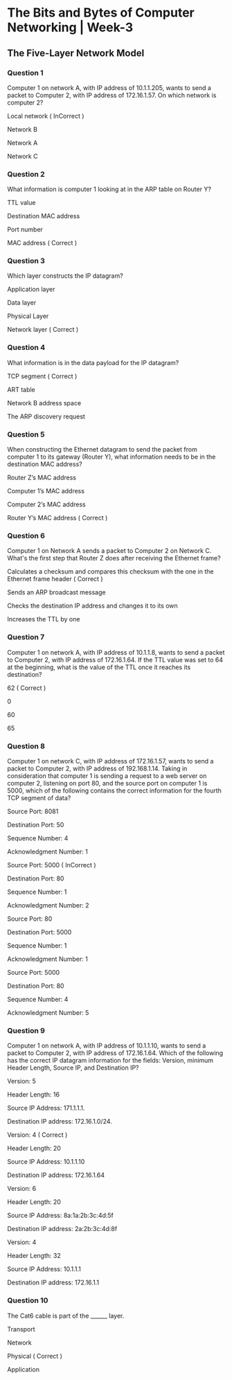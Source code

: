 # The Bits and Bytes of Computer Networking | Week-3

## The Five-Layer Network Model

### Question 1

Computer 1 on network A, with IP address of 10.1.1.205, wants to send a packet to Computer 2, with IP address of 172.16.1.57. On which network is computer 2?

Local network ( InCorrect )

Network B

Network A

Network C


### Question 2

What information is computer 1 looking at in the ARP table on Router Y?

TTL value

Destination MAC address

Port number

MAC address ( Correct )


### Question 3

Which layer constructs the IP datagram?

Application layer

Data layer

Physical Layer

Network layer ( Correct )


### Question 4

What information is in the data payload for the IP datagram?

TCP segment ( Correct )

ART table

Network B address space

The ARP discovery request


### Question 5

When constructing the Ethernet datagram to send the packet from computer 1 to its gateway (Router Y), what information needs to be in the destination MAC address?


Router Z’s MAC address

Computer 1’s MAC address

Computer 2’s MAC address

Router Y’s MAC address ( Correct )


### Question 6

Computer 1 on Network A sends a packet to Computer 2 on Network C. What's the first step that Router Z does after receiving the Ethernet frame?


Calculates a checksum and compares this checksum with the one in the Ethernet frame header  ( Correct )

Sends an ARP broadcast message

Checks the destination IP address and changes it to its own

Increases the TTL by one


### Question 7

Computer 1 on network A, with IP address of 10.1.1.8, wants to send a packet to Computer 2, with IP address of 172.16.1.64. If the TTL value was set to 64 at the beginning, what is the value of the TTL once it reaches its destination?

62 ( Correct )

0

60

65


### Question 8

Computer 1 on network C, with IP address of 172.16.1.57, wants to send a packet to Computer 2, with IP address of 192.168.1.14. Taking in consideration that computer 1 is sending a request to a web server on computer 2, listening on port 80, and the source port on computer 1 is 5000, which of the following contains the correct information for the fourth TCP segment of data?


Source Port: 8081

Destination Port: 50

Sequence Number: 4

Acknowledgment Number: 1


Source Port: 5000 ( InCorrect )

Destination Port: 80

Sequence Number: 1

Acknowledgment Number: 2


Source Port: 80

Destination Port: 5000

Sequence Number: 1

Acknowledgment Number: 1


Source Port: 5000

Destination Port: 80

Sequence Number: 4

Acknowledgment Number: 5


### Question 9

Computer 1 on network A, with IP address of 10.1.1.10, wants to send a packet to Computer 2, with IP address of 172.16.1.64. Which of the following has the correct IP datagram information for the fields: Version, minimum Header Length, Source IP, and Destination IP?

Version: 5

Header Length: 16

Source IP Address: 171.1.1.1.

Destination IP address: 172.16.1.0/24.


Version: 4  ( Correct )

Header Length: 20

Source IP Address: 10.1.1.10

Destination IP address: 172.16.1.64


Version: 6

Header Length: 20

Source IP Address: 8a:1a:2b:3c:4d:5f

Destination IP address: 2a:2b:3c:4d:8f


Version: 4

Header Length: 32

Source IP Address: 10.1.1.1

Destination IP address: 172.16.1.1


### Question 10

The Cat6 cable is part of the ______ layer. 

Transport

Network

Physical ( Correct )

Application

